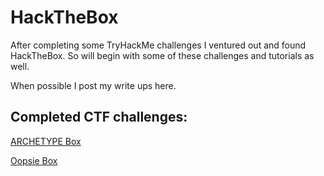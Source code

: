 # HackTheBox

After completing some TryHackMe challenges I ventured out and found HackTheBox.
So will begin with some of these challenges and tutorials as well.

When possible I post my write ups here.

## Completed CTF challenges:
[ARCHETYPE Box](https://github.com/robbie888/HackTheBox/blob/main/Archetype%20CTF.md)

[Oopsie Box](Oopsite%20.md)

